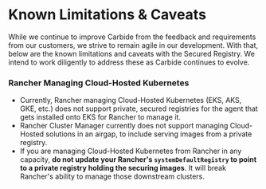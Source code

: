 # Known Limitations & Caveats

While we continue to improve Carbide from the feedback and requirements from our customers, we strive to remain agile in our development. With that, below are the known limitations and caveats with the Secured Registry. We intend to work diligently to address these as Carbide continues to evolve.

### Rancher Managing Cloud-Hosted Kubernetes

* Currently, Rancher managing Cloud-Hosted Kubernetes (EKS, AKS, GKE, etc.) does not support private, secured registries for the agent that gets installed onto EKS for Rancher to manage it.
* Rancher Cluster Manager currently does not support managing Cloud-Hosted solutions in an airgap, to include serving images from a private registry.
* If you are managing Cloud-Hosted Kubernetes from Rancher in any capacity, **do not update your Rancher's `systemDefaultRegistry` to point to a private registry holding the securing images**. It will break Rancher's ability to manage those downstream clusters.

